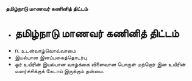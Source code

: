 **தமிழ்நாடு மாணவர் கணினித் திட்டம்**
- # தமிழ்நாடு மாணவர் கணினித் திட்டம்
- n. உடன்வாழ்வொவ்வாமை
- இயல்பான இனப்பகைத்தொடர்பு
- ஓர் உயிரின் இயல்பான வாழ்க்கை விளைவான பொருள் மற்றொர் இன உயிரின் வளர்ச்சிக்குக் கேடாய் இருக்கும் தன்மை.

